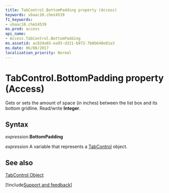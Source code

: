 ```yaml
---
title: TabControl.BottomPadding property (Access)
keywords: vbaac10.chm14539
f1_keywords:
- vbaac10.chm14539
ms.prod: access
api_name:
- Access.TabControl.BottomPadding
ms.assetid: ac824a65-ea93-d321-b972-7b0b640e01a3
ms.date: 06/08/2017
localization_priority: Normal
---
```



# TabControl.BottomPadding property (Access)

Gets or sets the amount of space (in inches) between the list box and its bottom gridline. Read/write  **Integer**.


## Syntax

_expression_.**BottomPadding**

_expression_ A variable that represents a [TabControl](Access.TabControl.md) object.


## See also


[TabControl Object](Access.TabControl.md)

[!include[Support and feedback](~/includes/feedback-boilerplate.md)]